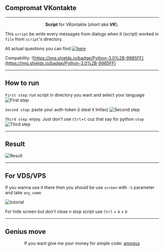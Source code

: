 ## Compromat VKontakte
____
<p align="center"><b>Script</b> for VKontakte (<i>short aka <b>VK</b></i>).</p>

This `script` be write every messages from dialogs when it (script) worked in `file` from `script`'s directory. 

All actual questions you can find [![here](https://img.shields.io/github/issues/Kelthic/Compromat-VKontakte-VK-?color=7777df&label=here&style=flat-square)](https://github.com/Kelthic/Compromat-VKontakte-VK-/issues)

Compability: ![https://img.shields.io/badge/Python-3.0%2B-9985FF](https://img.shields.io/badge/Python-3.0%2B-9985FF)

____
## How to run

`First step`: run script in directory you want and select your language
![First step](https://user-images.githubusercontent.com/42814077/172493732-847ce31f-a88e-4706-ba9d-6d1229acf3d9.jpg)

`Second step`: paste your auth-token (i steal it lmfao)
![Second step](https://user-images.githubusercontent.com/42814077/172494226-9d93b4dd-4a88-42e8-a6b9-5fc37853eab0.jpg)

`Third step`: enjoy. Just don't use `Ctrl`+`C` cuz that say for python `stop`
![Third step](https://user-images.githubusercontent.com/42814077/172494231-2391a256-5e89-41e7-ac6b-ddf80e0eff29.png)

____
## Result

![Result](https://user-images.githubusercontent.com/42814077/172494234-b036fb9b-31be-4a48-9707-2c23adfb45a3.png)

____
## For VDS/VPS

If you wanna use it there then you should be use `screen` with `-S` parameter and take `any_name`

![tutorial](https://github.com/Kelthic/Compromat-VKontakte-VK-/releases/tag/Latest)

For hide screen but don't close n stop script use `Ctrl` + `A` + `D`

____
## Genius move
<p align="center">If you want give me your money for simple code: <a href="https://boosty.to/kelthic">amogus</a></p>

